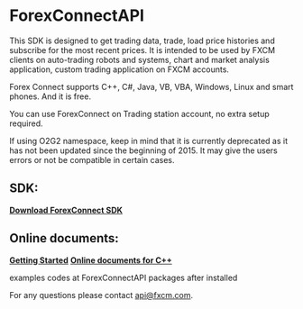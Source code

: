 # ForexConnectAPI

This SDK is designed to get trading data, trade, load price histories and subscribe for the most recent prices. 
It is intended to be used by FXCM clients on auto-trading robots and systems, 
chart and market analysis application, custom trading application on FXCM accounts.

Forex Connect supports C++, C#, Java, VB, VBA, Windows, Linux and smart phones. And it is free.

You can use ForexConnect on Trading station account, no extra setup required.

If using O2G2 namespace, keep in mind that it is currently deprecated as it has not been updated since the beginning of 2015. 
It may give the users errors or not be compatible in certain cases.

## SDK:
[**Download ForexConnect SDK**](http://www.fxcodebase.com/wiki/index.php/Download)

## Online documents:
[**Getting Started**](https://apiwiki.fxcorporate.com/api/Getting%20Started.pdf)
[**Online documents for C++**](http://fxcodebase.com/bin/forexconnect/1.1.2/help/CPlusPlus/web-content-main.html?key=index.html)

examples codes at ForexConnectAPI packages after installed

For any questions please contact api@fxcm.com.